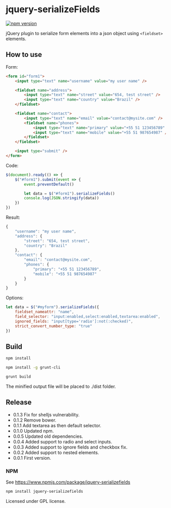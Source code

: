 # jquery-serializeFields

[![npm version](https://badge.fury.io/js/jquery-serializefields.svg)](http://badge.fury.io/js/jquery-serializefields)

jQuery plugin to serialize form elements into a json object using `<fieldset>` elements.

## How to use

Form:

```html
<form id="form1">
    <input type="text" name="username" value="my user name" />

    <fieldset name="address">
        <input type="text" name="street" value="654, test street" />
        <input type="text" name="country" value="Brazil" />
    </fieldset>

    <fieldset name="contact">
        <input type="text" name="email" value="contact@mysite.com" />
        <fieldset name="phones">
            <input type="text" name="primary" value="+55 51 123456789" />
            <input type="text" name="mobile" value="+55 51 987654987" />
        </fieldset>
    </fieldset>

    <input type="submit" />
</form>

```

Code:

```javascript
$(document).ready(() => {
    $("#form1").submit(event => {
        event.preventDefault()

        let data = $("#form1").serializeFields()
        console.log(JSON.stringify(data))
    })
})
```

Result:

```javascript
{
    "username": "my user name",
    "address": {
        "street": "654, test street",
        "country": "Brazil"
    },
    "contact": {
        "email": "contact@mysite.com",
        "phones": {
            "primary": "+55 51 123456789",
            "mobile": "+55 51 987654987"
        }
    }
}
```

Options:

```javascript
let data = $("#myform").serializeFields({
    fieldset_nameattr: "name",
    field_selector: "input:enabled,select:enabled,textarea:enabled",
    ignored_fields: "input[type='radio']:not(:checked)",
    strict_convert_number_type: "true"
})
```

## Build

```bash
npm install

npm install -g grunt-cli

grunt build
```
The minified output file will be placed to ./dist folder.

## Release

* 0.1.3 Fix for shelljs vulnerability.
* 0.1.2 Remove bower.
* 0.1.1 Add textarea as then default selector.
* 0.1.0 Updated npm.
* 0.0.5 Updated old dependencies.
* 0.0.4 Added support to radio and select inputs.
* 0.0.3 Added support to ignore fields and checkbox fix.
* 0.0.2 Added support to nested elements.
* 0.0.1 First version.

### NPM

See https://www.npmjs.com/package/jquery-serializefields

```bash
npm install jquery-serializefields
```

Licensed under GPL license.

